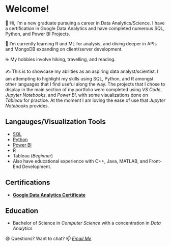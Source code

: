 # Welcome!

👋 Hi, I’m a new graduate pursuing a career in Data Analytics/Science. I have a certification in Google Data Analytics and have completed numerous SQL, Python, and Power BI Projects.

🌱 I’m currently learning R and ML for analysis, and diving deeper in APIs and MongoDB expanding on client/server development.

☕ My hobbies involve hiking, travelling, and reading.

✍️ This is to showcase my abilities as an aspiring data analyst/scientist. I am attempting to highlight my skills using SQL, Python, and R amongst other languages that I find useful along the way. The projects that I chose to display in the main section of my portfolio were completed using *VS Code*, *Jupyter Notebooks*, and *Power BI*, with some visualizations done on *Tableau* for practice. At the moment I am loving the ease of use that *Jupyter Notebooks* provides.

## Langauges/Visualization Tools

  - [SQL](https://github.com/bdavidson16/SQL/blob/main/README.md)
  - [Python](https://github.com/bdavidson16/Python/blob/main/README.md)
  - [Power BI](https://github.com/bdavidson16/Power-BI/blob/main/README.md)
  - R
  - Tableau (*Beginner*)
  - Also have educational experience with C++, Java, MATLAB, and Front-End Development.

## Certifications

  - **[Google Data Analytics Certificate](https://github.com/user-attachments/files/19200487/Coursera.XMI1DZCNZCTY.pdf)**

## Education
 
  - Bachelor of Science in *Computer Science* with a concentration in *Data Analytics*


😄 Questions? Want to chat? 📫 *<a href="mailto:bailey.davidson@snhu.edu">Email Me</a>*


